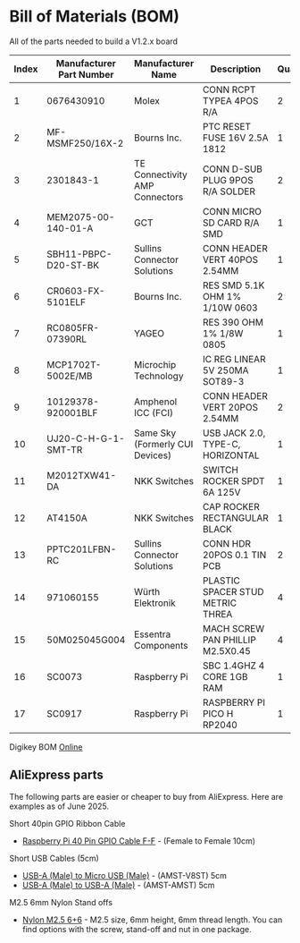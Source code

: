# Bill of Materials (BOM)

All of the parts needed to build a V1.2.x board

| Index | Manufacturer Part Number | Manufacturer Name               | Description                      | Quantity | Digi-Key Part Number          | Datasheet                                                                                                             |
|-------|--------------------------|---------------------------------|----------------------------------|----------------------|-------------------------------|-----------------------------------------------------------------------------------------------------------------------|
| 1     | 0676430910               | Molex                           | CONN RCPT TYPEA 4POS R/A         | 2                    | [WM4993-ND](https://www.digikey.no/en/products/detail/molex/0676430910/917619)                     | [DataSheet](https://www.molex.com/en-us/products/part-detail/676430910?display=pdf) |
| 2     | MF-MSMF250/16X-2         | Bourns Inc.                     | PTC RESET FUSE 16V 2.5A 1812     | 1                    | [MF-MSMF250/16X-2CT-ND](https://www.digikey.no/en/products/detail/bourns-inc/MF-MSMF250-16X-2/2563289)         | [DataSheet](https://www.bourns.com/docs/product-datasheets/mf-msmf.pdf) |
| 3     | 2301843-1                | TE Connectivity AMP Connectors  | CONN D-SUB PLUG 9POS R/A SOLDER  | 2                    | [A132510-ND](https://www.digikey.no/en/products/detail/te-connectivity-amp-connectors/2301843-1/7776536)                    | [DataSheet](https://www.te.com/usa-en/product-2301843-1.datasheet.pdf) |
| 4     | MEM2075-00-140-01-A      | GCT                             | CONN MICRO SD CARD R/A SMD       | 1                    | [2073-MEM2075-00-140-01-ACT-ND](https://www.digikey.no/en/products/detail/gct/MEM2075-00-140-01-A/9859614) | [DataSheet](https://gct.co/files/specs/mem2075-spec.pdf)  |
| 5     | SBH11-PBPC-D20-ST-BK     | Sullins Connector Solutions     | CONN HEADER VERT 40POS 2.54MM    | 1                    | [S9175-ND](https://www.digikey.no/en/products/detail/sullins-connector-solutions/SBH11-PBPC-D20-ST-BK/1990068)                      | [DataSheet](https://s3.amazonaws.com/catalogspreads-pdf/PAGE122%20.100%20SBH11%20SERIES%20MALE%20BOX%20HDR%20ST%20RA%20SMT.pdf) |
| 6     | CR0603-FX-5101ELF        | Bourns Inc.                     | RES SMD 5.1K OHM 1% 1/10W 0603   | 2                    | [CR0603-FX-5101ELFCT-ND](https://www.digikey.no/en/products/detail/bourns-inc/CR0603-FX-5101ELF/3784064)        | [DataSheet](https://bourns.com/docs/product-datasheets/cr.pdf?sfvrsn=574d41f6_14) |
| 7     | RC0805FR-07390RL         | YAGEO                           | RES 390 OHM 1% 1/8W 0805         | 1                    | [311-390CRCT-ND](https://www.digikey.no/en/products/detail/yageo/RC0805FR-07390RL/727902)                | [DataSheet](https://www.yageo.com/upload/media/product/products/datasheet/rchip/PYu-RC_Group_51_RoHS_L_12.pdf) |
| 8     | MCP1702T-5002E/MB        | Microchip Technology            | IC REG LINEAR 5V 250MA SOT89-3   | 1                    | [MCP1702T-5002E/MBCT-ND](https://www.digikey.no/en/products/detail/microchip-technology/MCP1702T-5002E-MB/1098474)        | [DataSheet](https://ww1.microchip.com/downloads/en/DeviceDoc/22008E.pdf) |
| 9     | 10129378-920001BLF       | Amphenol ICC (FCI)              | CONN HEADER VERT 20POS 2.54MM    | 2                    | [10129378-920001BLF-ND](https://www.digikey.no/en/products/detail/amphenol-cs-fci/10129378-920001BLF/7915969)         | [DataSheet](https://cdn.amphenol-cs.com/media/wysiwyg/files/documentation/datasheet/boardwiretoboard/bwb_econostik_254headers.pdf) |
| 10    | UJ20-C-H-G-1-SMT-TR      | Same Sky (Formerly CUI Devices) | USB JACK 2.0, TYPE-C, HORIZONTAL | 1                    | [2223-UJ20-C-H-G-1-SMT-TRCT-ND](https://www.digikey.no/en/products/detail/same-sky-formerly-cui-devices/UJ20-C-H-G-1-SMT-TR/24766819) | [DataSheet](https://www.sameskydevices.com/product/resource/uj20-c-h-g-1-smt-tr.pdf) |
| 11    | M2012TXW41-DA            | NKK Switches                    | SWITCH ROCKER SPDT 6A 125V       | 1                    | [360-2254-ND](https://www.digikey.no/en/products/detail/nkk-switches/M2012TXW41-DA/1051802)                   | [DataSheet](https://mm.digikey.com/Volume0/opasdata/d220001/medias/docus/4900/MrockersBracket.pdf) |
| 12    | AT4150A                  | NKK Switches                    | CAP ROCKER RECTANGULAR BLACK     | 1                    | [AT4150A-ND](https://www.digikey.no/en/products/detail/nkk-switches/AT4150A/1050253)                    | [DataSheet](https://www.nkkswitches.com/pdf/accessorieshardware.pdf) |
| 13    | PPTC201LFBN-RC           | Sullins Connector Solutions     | CONN HDR 20POS 0.1 TIN PCB       | 2                    | [S7018-ND](https://www.digikey.no/en/products/detail/sullins-connector-solutions/PPTC201LFBN-RC/810158)                      | [DataSheet](https://mm.digikey.com/Volume0/opasdata/d220001/medias/docus/937/Female_Headers.100_DS.pdf) |
| 14    | 971060155                | Würth Elektronik                | PLASTIC SPACER STUD METRIC THREA | 4                    | [732-13042-ND](https://www.digikey.no/en/products/detail/w%C3%BCrth-elektronik/971060155/9488746)                  | [DataSheet](https://www.we-online.com/components/products/datasheet/971060155.pdf) |
| 15    | 50M025045G004            | Essentra Components             | MACH SCREW PAN PHILLIP M2.5X0.45 | 4                    | [145-50M025045G004-ND](https://www.digikey.no/en/products/detail/essentra-components/50M025045G004/11638842)          | [DataSheet](https://mm.digikey.com/Volume0/opasdata/d220001/medias/docus/5686/50M025045G004.pdf) |
| 16    | SC0073                   | Raspberry Pi                    | SBC 1.4GHZ 4 CORE 1GB RAM        | 1                    | [2648-SC0073-ND](https://www.digikey.no/en/products/detail/raspberry-pi/SC0073/8571724)                | [DataSheet](https://datasheets.raspberrypi.com/rpi3/raspberry-pi-3-b-plus-product-brief.pdf) |
| 17    | SC0917                   | Raspberry Pi                    | RASPBERRY PI PICO H RP2040       | 1                    | [2648-SC0917-ND](https://www.digikey.no/en/products/detail/raspberry-pi/SC0917/16608257)                | [DataSheet](https://datasheets.raspberrypi.com/pico/pico-datasheet.pdf) |


Digikey BOM [Online](https://www.digikey.no/en/mylists/list/AAZG3O20GN)

## AliExpress parts

The following parts are easier or cheaper to buy from AliExpress. Here are examples as of June 2025.

Short 40pin GPIO Ribbon Cable

* [Raspberry Pi 40 Pin GPIO Cable F-F](https://www.aliexpress.com/item/1005006907762388.html) - (Female to Female 10cm)

Short USB Cables (5cm)

* [USB-A (Male) to Micro USB (Male)](https://www.aliexpress.com/item/1005005979889500.html) - (AMST-V8ST) 5cm
* [USB-A (Male) to USB-A (Male)](https://www.aliexpress.com/item/1005006339293579.html) - (AMST-AMST) 5cm

M2.5 6mm Nylon Stand offs 

* [Nylon M2.5 6+6](https://www.aliexpress.com/item/1005005979250243.html) - M2.5 size, 6mm height, 6mm thread length. You can find options with the screw, stand-off and nut in one package.